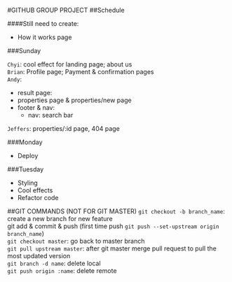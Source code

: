 #GITHUB GROUP PROJECT
##Schedule

####Still need to create:  

- How it works page      

###Sunday

`Chyi`: cool effect for landing page; about us    
`Brian`: Profile page; Payment & confirmation pages  
`Andy`: 

- result page:  
- properties page & properties/new page 
- footer & nav:  
	- nav: search bar     

`Jeffers`: properties/:id page, 404 page    

###Monday
- Deploy  

###Tuesday
- Styling  
- Cool effects  
- Refactor code   

##GIT COMMANDS (NOT FOR GIT MASTER)
`git checkout -b branch_name`: create a new branch for new feature  
git add & commit & push (first time push `git push --set-upstream origin branch_name`)  
`git checkout master`: go back to master branch  
`git pull upstream master`: after git master merge pull request to pull the most updated version  
`git branch -d name`: delete local  
`git push origin :name`: delete remote  

